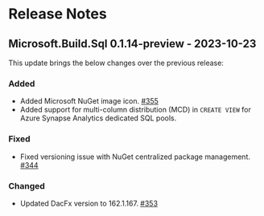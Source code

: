 # Release Notes

## Microsoft.Build.Sql 0.1.14-preview - 2023-10-23

This update brings the below changes over the previous release:

### Added
* Added Microsoft NuGet image icon. [#355](https://github.com/microsoft/DacFx/pull/355)
* Added support for multi-column distribution (MCD) in `CREATE VIEW` for Azure Synapse Analytics dedicated SQL pools.

### Fixed
* Fixed versioning issue with NuGet centralized package management. [#344](https://github.com/microsoft/DacFx/pull/344)

### Changed
* Updated DacFx version to 162.1.167. [#353](https://github.com/microsoft/DacFx/pull/353)